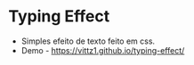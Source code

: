 # Typing Effect

* Simples efeito de texto feito em css.
* Demo - https://vittz1.github.io/typing-effect/
